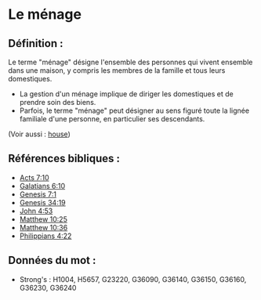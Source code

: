 # Le ménage

## Définition :

Le terme "ménage" désigne l'ensemble des personnes qui vivent ensemble dans une maison, y compris les membres de la famille et tous leurs domestiques.

* La gestion d'un ménage implique de diriger les domestiques et de prendre soin des biens.
* Parfois, le terme "ménage" peut désigner au sens figuré toute la lignée familiale d'une personne, en particulier ses descendants.

(Voir aussi : [house](../other/house.md))

## Références bibliques :

* [Acts 7:10](rc://en/tn/help/act/07/10)
* [Galatians 6:10](rc://en/tn/help/gal/06/10)
* [Genesis 7:1](rc://en/tn/help/gen/07/01)
* [Genesis 34:19](rc://en/tn/help/gen/34/19)
* [John 4:53](rc://en/tn/help/jhn/04/53)
* [Matthew 10:25](rc://en/tn/help/mat/10/25)
* [Matthew 10:36](rc://en/tn/help/mat/10/36)
* [Philippians 4:22](rc://en/tn/help/php/04/22)

## Données du mot :

* Strong's : H1004, H5657, G23220, G36090, G36140, G36150, G36160, G36230, G36240
